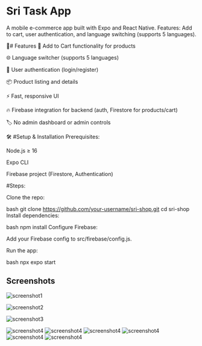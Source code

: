 # Sri Task App
A mobile e-commerce app built with Expo and React Native.
Features: Add to cart, user authentication, and language switching (supports 5 languages).

🚀# Features
🛒 Add to Cart functionality for products

🌐 Language switcher (supports 5 languages)

👤 User authentication (login/register)

📦 Product listing and details

⚡ Fast, responsive UI

🔥 Firebase integration for backend (auth, Firestore for products/cart)

🏷️ No admin dashboard or admin controls

🛠️ #Setup & Installation
Prerequisites:

Node.js ≥ 16

Expo CLI

Firebase project (Firestore, Authentication)

#Steps:

Clone the repo:

bash
git clone https://github.com/your-username/sri-shop.git
cd sri-shop
Install dependencies:

bash
npm install
Configure Firebase:

Add your Firebase config to src/firebase/config.js.

Run the app:

bash
npx expo start

## Screenshots

![screenshot1](./screenshots/g.jpg)

![screenshot2](./screenshots/h.jpg)

![screenshot3](./screenshots/i.jpg)

![screenshot4](./screenshots/j.jpg)
![screenshot4](./screenshots/p1.jpg)
![screenshot4](./screenshots/p2.jpg)
![screenshot4](./screenshots/p3.jpg)
![screenshot4](./screenshots/p4.jpg)
![screenshot4](./screenshots/p5.jpg)
